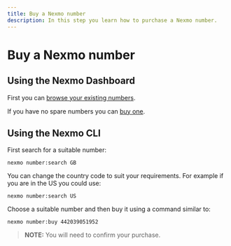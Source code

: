 ```yaml
---
title: Buy a Nexmo number
description: In this step you learn how to purchase a Nexmo number.
---
```


# Buy a Nexmo number 

## Using the Nexmo Dashboard

First you can [browse your existing numbers](https://dashboard.nexmo.com/your-numbers).

If you have no spare numbers you can [buy one](https://dashboard.nexmo.com/buy-numbers).

## Using the Nexmo CLI

First search for a suitable number:

```
nexmo number:search GB
```

You can change the country code to suit your requirements. For example if you are in the US you could use:

```
nexmo number:search US
```

Choose a suitable number and then buy it using a command similar to:

```
nexmo number:buy 442039051952
```

> **NOTE:** You will need to confirm your purchase.
